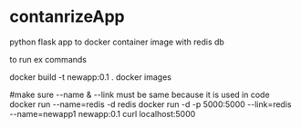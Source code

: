 # contanrizeApp
python flask app to docker container image with redis db


to run ex commands

docker build -t newapp:0.1 .
docker images

#make sure --name & --link must be same because it is used in code
docker run --name=redis -d redis
docker run -d -p 5000:5000 --link=redis --name=newapp1 newapp:0.1
curl localhost:5000
